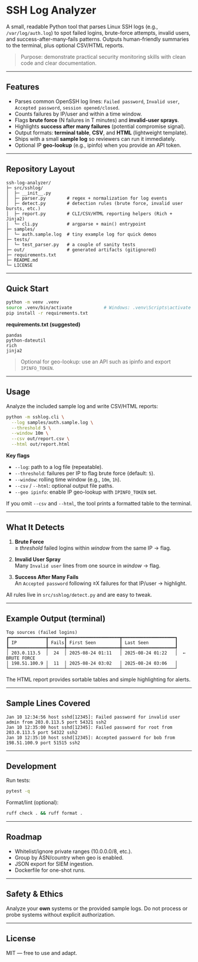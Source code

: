 # SSH Log Analyzer

A small, readable Python tool that parses Linux SSH logs (e.g., `/var/log/auth.log`) to spot failed logins, brute-force attempts, invalid users, and success-after-many-fails patterns. Outputs human-friendly summaries to the terminal, plus optional CSV/HTML reports.

> Purpose: demonstrate practical security monitoring skills with clean code and clear documentation.

---

## Features

- Parses common OpenSSH log lines: `Failed password`, `Invalid user`, `Accepted password`, `session opened/closed`.
- Counts failures by IP/user and within a time window.
- Flags **brute force** (N failures in T minutes) and **invalid-user sprays**.
- Highlights **success after many failures** (potential compromise signal).
- Output formats: **terminal table**, **CSV**, and **HTML** (lightweight template).
- Ships with a small **sample log** so reviewers can run it immediately.
- Optional IP **geo-lookup** (e.g., ipinfo) when you provide an API token.

---

## Repository Layout

```
ssh-log-analyzer/
├─ src/sshlog/
│  ├─ __init__.py
│  ├─ parser.py        # regex + normalization for log events
│  ├─ detect.py        # detection rules (brute force, invalid user bursts, etc.)
│  ├─ report.py        # CLI/CSV/HTML reporting helpers (Rich + Jinja2)
│  └─ cli.py           # argparse + main() entrypoint
├─ samples/
│  └─ auth.sample.log  # tiny example log for quick demos
├─ tests/
│  └─ test_parser.py   # a couple of sanity tests
├─ out/                # generated artifacts (gitignored)
├─ requirements.txt
├─ README.md
└─ LICENSE
```

---

## Quick Start

```bash
python -m venv .venv
source .venv/bin/activate            # Windows: .venv\Scripts\activate
pip install -r requirements.txt
```

**requirements.txt (suggested)**

```
pandas
python-dateutil
rich
jinja2
```

> Optional for geo-lookup: use an API such as ipinfo and export `IPINFO_TOKEN`.

---

## Usage

Analyze the included sample log and write CSV/HTML reports:

```bash
python -m sshlog.cli \
  --log samples/auth.sample.log \
  --threshold 5 \
  --window 10m \
  --csv out/report.csv \
  --html out/report.html
```

**Key flags**

- `--log`: path to a log file (repeatable).
- `--threshold`: failures per IP to flag brute force (default: `5`).
- `--window`: rolling time window (e.g., `10m`, `1h`).
- `--csv` / `--html`: optional output file paths.
- `--geo ipinfo`: enable IP geo-lookup with `IPINFO_TOKEN` set.

If you omit `--csv` and `--html`, the tool prints a formatted table to the terminal.

---

## What It Detects

1. **Brute Force**  
   ≥ *threshold* failed logins within *window* from the same IP → flag.

2. **Invalid User Spray**  
   Many `Invalid user` lines from one source in *window* → flag.

3. **Success After Many Fails**  
   An `Accepted password` following ≥X failures for that IP/user → highlight.

All rules live in `src/sshlog/detect.py` and are easy to tweak.

---

## Example Output (terminal)

```
Top sources (failed logins)
┏━━━━━━━━━━━━━━┳━━━━━━┳━━━━━━━━━━━━━━━━━━━━┳━━━━━━━━━━━━━━━━━━━━┓
┃ IP           ┃ Fails┃ First Seen         ┃ Last Seen          ┃
┡━━━━━━━━━━━━━━╇━━━━━━╇━━━━━━━━━━━━━━━━━━━━╇━━━━━━━━━━━━━━━━━━━━┩
│ 203.0.113.5  │  24  │ 2025-08-24 01:11   │ 2025-08-24 01:22   │  ← BRUTE FORCE
│ 198.51.100.9 │  11  │ 2025-08-24 03:02   │ 2025-08-24 03:06   │
└──────────────┴──────┴────────────────────┴────────────────────┘
```

The HTML report provides sortable tables and simple highlighting for alerts.

---

## Sample Lines Covered

```
Jan 10 12:34:56 host sshd[12345]: Failed password for invalid user admin from 203.0.113.5 port 54321 ssh2
Jan 10 12:35:00 host sshd[12345]: Failed password for root from 203.0.113.5 port 54322 ssh2
Jan 10 12:35:10 host sshd[12345]: Accepted password for bob from 198.51.100.9 port 51515 ssh2
```

---

## Development

Run tests:

```bash
pytest -q
```

Format/lint (optional):

```bash
ruff check . && ruff format .
```

---

## Roadmap

- Whitelist/ignore private ranges (10.0.0.0/8, etc.).
- Group by ASN/country when geo is enabled.
- JSON export for SIEM ingestion.
- Dockerfile for one-shot runs.

---

## Safety & Ethics

Analyze your **own** systems or the provided sample logs. Do not process or probe systems without explicit authorization.

---

## License

MIT — free to use and adapt.
